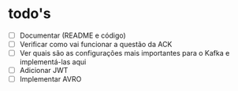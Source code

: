# todo's
- [ ] Documentar (README e código)
- [ ] Verificar como vai funcionar a questão da ACK
- [ ] Ver quais são as configurações mais importantes para o Kafka e implementá-las aqui
- [ ] Adicionar JWT
- [ ] Implementar AVRO